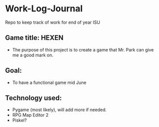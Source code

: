 # Work-Log-Journal
Repo to keep track of work for end of year ISU

## Game title: HEXEN

* The purpose of this project is to create a game that Mr. Park can give me a good mark on.

## Goal: 
* To have a functional game mid June

## Technology used: 
* Pygame (most likely), will add more if needed.
* RPG Map Editor 2 
* Piskel?



